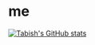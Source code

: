 # me

[![Tabish's GitHub stats](https://github-readme-stats.vercel.app/api?username=tabishiqbal&count_private=true&show_icons=true&include_all_commits=true)](https://github.com/tabishiqbal/github-readme-stats)
